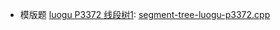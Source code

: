 

- 模版题 [luogu P3372 线段树1](https://www.luogu.com.cn/problem/P3372): [segment-tree-luogu-p3372.cpp](code/segment-tree-luogu-p3372.cpp)